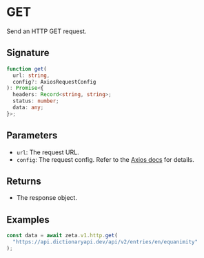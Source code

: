 # GET

Send an HTTP GET request.

## Signature

```TypeScript
function get(
  url: string,
  config?: AxiosRequestConfig
): Promise<{
  headers: Record<string, string>;
  status: number;
  data: any;
}>;
```

## Parameters

- `url`: The request URL.
- `config`: The request config. Refer to the [Axios docs](https://github.com/axios/axios/tree/f7adacdbaa569281253c8cfc623ad3f4dc909c60#request-config) for details.

## Returns

- The response object.

## Examples

```TypeScript
const data = await zeta.v1.http.get(
  "https://api.dictionaryapi.dev/api/v2/entries/en/equanimity"
);
```

